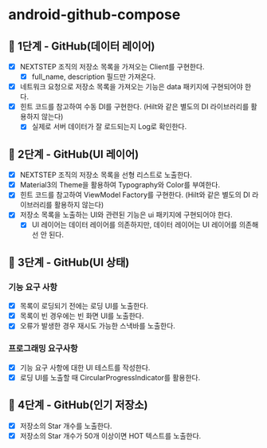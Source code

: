 # android-github-compose

## 🚀 1단계 - GitHub(데이터 레이어)

- [x] NEXTSTEP 조직의 저장소 목록을 가져오는 Client를 구현한다.
    - [x] full_name, description 필드만 가져온다.
- [x] 네트워크 요청으로 저장소 목록을 가져오는 기능은 data 패키지에 구현되어야 한다.
- [x] 힌트 코드를 참고하여 수동 DI를 구현한다. (Hilt와 같은 별도의 DI 라이브러리를 활용하지 않는다)
    - [x] 실제로 서버 데이터가 잘 로드되는지 Log로 확인한다.

## 🚀 2단계 - GitHub(UI 레이어)

- [x] NEXTSTEP 조직의 저장소 목록을 선형 리스트로 노출한다.
- [x] Material3의 Theme을 활용하여 Typography와 Color를 부여한다.
- [x] 힌트 코드를 참고하여 ViewModel Factory를 구현한다. (Hilt와 같은 별도의 DI 라이브러리를 활용하지 않는다)
- [x] 저장소 목록을 노출하는 UI와 관련된 기능은 ui 패키지에 구현되어야 한다.
    - [x] UI 레이어는 데이터 레이어를 의존하지만, 데이터 레이어는 UI 레이어를 의존해선 안 된다.

## 🚀 3단계 - GitHub(UI 상태)

### 기능 요구 사항

- [x] 목록이 로딩되기 전에는 로딩 UI를 노출한다.
- [x] 목록이 빈 경우에는 빈 화면 UI를 노출한다.
- [x] 오류가 발생한 경우 재시도 가능한 스낵바를 노출한다.

### 프로그래밍 요구사항

- [x] 기능 요구 사항에 대한 UI 테스트를 작성한다.
- [x] 로딩 UI를 노출할 때 CircularProgressIndicator를 활용한다.

## 🚀 4단계 - GitHub(인기 저장소)

- [x] 저장소의 Star 개수를 노출한다.
- [x] 저장소의 Star 개수가 50개 이상이면 HOT 텍스트를 노출한다.